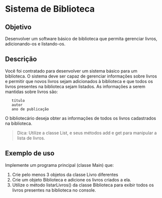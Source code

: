 # Sistema de Biblioteca
## Objetivo
Desenvolver um software básico de biblioteca que permita gerenciar livros, adicionando-os e listando-os.
## Descrição
Você foi contratado para desenvolver um sistema básico para um biblioteca. O sistema deve ser capaz de gerenciar informações sobre livros e permitir que novos livros sejam adicionados à biblioteca e que todos os livros presentes na biblioteca sejam listados. As informações a serem mantidas sobre livros são: 
 ~~~  
    título
    autor
    ano de publicação
 ~~~
O bibliotecário deseja obter as informações de todos os livros cadastrados na biblioteca.
> Dica: Utilize a classe List, e seus métodos add e get para manipular a lista de livros.
## Exemplo de uso
Implemente um programa principal (classe Main) que:
1. Crie pelo menos 3 objetos da classe Livro diferentes
2. Crie um objeto Biblioteca e adicione os livros criados a ela.
3. Utilize o método listarLivros() da classe Biblioteca para exibir todos os livros presentes na biblioteca no console.
